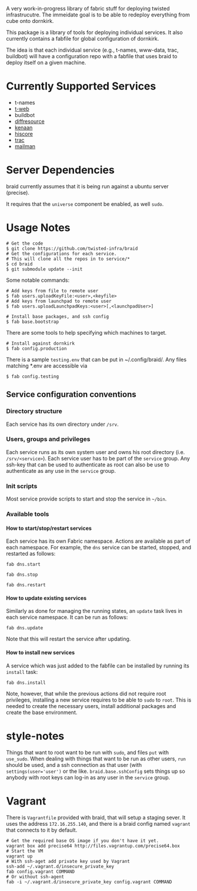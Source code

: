 A very work-in-progress library of fabric stuff for deploying twisted infrastrucutre.
The immeidate goal is to be able to redeploy everything from cube onto dornkirk.

This package is a library of tools for deploying individual services.
It also currently contains a fabfile for global configuration of dornkirk.

The idea is that each individual service (e.g., t-names, www-data, trac,
buildbot) will have a configuration repo with a fabfile that uses braid to
deploy itself on a given machine.


Currently Supported Services
============================

- t-names
- [t-web](https://github.com/twisted-infra/t-web)
- buildbot
- [diffresource](https://github.com/twisted-infra/diffresource)
- [kenaan](https://github.com/twisted-infra/kenaan)
- [hiscore](svn.twistedmatrix.com:infra/twisted-highscore)
- [trac](https://github.com/twisted-infra/trac-config)
- [mailman](https://github.com/twisted-infra/mailman-config)

Server Dependencies
===================
braid currently assumes that it is being run against a ubuntu server (precise).

It requires that the `universe` component be enabled, as well `sudo`.

Usage Notes
===========

```shell
# Get the code
$ git clone https://github.com/twisted-infra/braid
# Get the configurations for each service.
# This will clone all the repos in to service/*
$ cd braid
$ git submodule update --init
```

Some notable commands:

```shell
# Add keys from file to remote user
$ fab users.uploadKeyFile:<user>,<keyfile>
# Add keys from launchpad to remote user
$ fab users.uploadLaunchpadKeys:<user>[,<launchpadUser>]
```

```shell
# Install base packages, and ssh config
$ fab base.bootstrap
```

There are some tools to help specifying which machines to target.

```shell
# Install against dornkirk
$ fab config.production
```

There is a sample `testing.env` that can be put in ~/.config/braid/.
Any files matching *.env are accessible via
```shell
$ fab config.testing
```


Service configuration conventions
--------------------------------

### Directory structure ###

Each service has its own directory under `/srv`.

### Users, groups and privileges ###

Each service runs as its own system user and owns his root directory (i.e.  `/srv/<service>`).
Each service user has to be part of the `service` group.
Any ssh-key that can be used to authenticate as root can also be use to authenticate as any use in the `service` group.

### Init scripts ###
Most service provide scripts to start and stop the service in `~/bin`.

### Available tools ###

#### How to start/stop/restart services ####

Each service has its own Fabric namespace. Actions are available as part of each namespace. For example, the `dns` service can be started, stopped,  and restarted as follows:

```shell
fab dns.start
```

```shell
fab dns.stop
```

```shell
fab dns.restart
```

#### How to update existing services ####

Similarly as done for managing the running states, an `update` task lives in each service namespace. It can be run as follows:

```shell
fab dns.update
```

Note that this will restart the service after updating.

#### How to install new services ####

A service which was just added to the fabfile can be installed by running its `install` task:

```shell
fab dns.install
```

Note, however, that while the previous actions did not require root privileges, installing a new service requires to be able to `sudo` to `root`.
This is needed to create the necessary users, install additional packages and create the base environment.


style-notes
===========
Things that want to root want to be run with `sudo`, and files `put` with `use_sudo`.
When dealing with things that want to be run as other users, `run` should be
used, and a ssh connection as that user (with `settings(user='user')` or the like.
`braid.base.sshConfig` sets things up so anybody with root keys can log-in as any user in the `service` group.


Vagrant
=======

There is `Vagrantfile` provided with braid, that will setup a staging sever.
It uses the address `172.16.255.140`, and there is a braid config named `vagrant` that connects to it by default.

```shell
# Get the required base OS image if you don't have it yet.
vagrant box add precise64 http://files.vagrantup.com/precise64.box
# Start the VM
vagrant up
# With ssh-aget add private key used by Vagrant
ssh-add ~/.vagrant.d/insecure_private_key
fab config.vagrant COMMAND
# Or without ssh-agent
fab -i ~/.vagrant.d/insecure_private_key config.vagrant COMMAND
```
